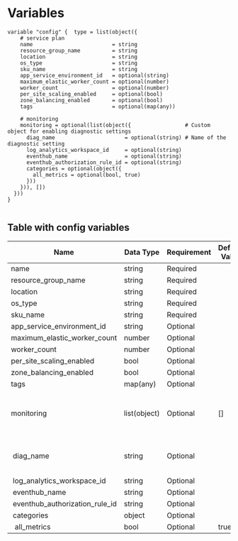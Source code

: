 # Variables

```
variable "config" {  type = list(object({
    # service plan
    name                         = string
    resource_group_name          = string
    location                     = string
    os_type                      = string
    sku_name                     = string
    app_service_environment_id   = optional(string)
    maximum_elastic_worker_count = optional(number)
    worker_count                 = optional(number)
    per_site_scaling_enabled     = optional(bool)
    zone_balancing_enabled       = optional(bool)
    tags                         = optional(map(any))

    # monitoring
    monitoring = optional(list(object({                 # Custom object for enabling diagnostic settings
      diag_name                      = optional(string) # Name of the diagnostic setting
      log_analytics_workspace_id     = optional(string)
      eventhub_name                  = optional(string)
      eventhub_authorization_rule_id = optional(string)
      categories = optional(object({
        all_metrics = optional(bool, true)
      }))
    })), [])
  }))
}


```


## Table with config variables

| Name | Data Type | Requirement | Default Value | Comment |
| ------- | --------- | ----------- | ------------- | ------- |
|name | string | Required |  |  |
|resource_group_name | string | Required |  |  |
|location | string | Required |  |  |
|os_type | string | Required |  |  |
|sku_name | string | Required |  |  |
|app_service_environment_id | string | Optional |  |  |
|maximum_elastic_worker_count | number | Optional |  |  |
|worker_count | number | Optional |  |  |
|per_site_scaling_enabled | bool | Optional |  |  |
|zone_balancing_enabled | bool | Optional |  |  |
|tags | map(any) | Optional |  |  |
|monitoring | list(object) | Optional | [] |  Custom object for enabling diagnostic settings |
|&nbsp;diag_name | string | Optional |  |  Name of the diagnostic setting |
|&nbsp;log_analytics_workspace_id | string | Optional |  |  |
|&nbsp;eventhub_name | string | Optional |  |  |
|&nbsp;eventhub_authorization_rule_id | string | Optional |  |  |
|&nbsp;categories | object | Optional |  |  |
|&nbsp;&nbsp;all_metrics | bool | Optional |  true |  |


